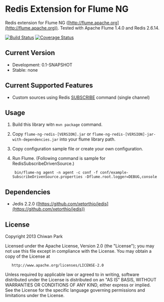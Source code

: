 # Redis Extension for Flume NG

Redis extension for Flume NG ([http://flume.apache.org](http://flume.apache.org)). Tested with Apache Flume 1.4.0 and Redis 2.6.14.

[![Build Status](https://travis-ci.org/chiwanpark/flume-ng-redis.png?branch=master)](https://travis-ci.org/chiwanpark/flume-ng-redis) [![Coverage Status](https://coveralls.io/repos/chiwanpark/flume-ng-redis/badge.png)](https://coveralls.io/r/chiwanpark/flume-ng-redis)

## Current Version

* Development: 0.1-SNAPSHOT
* Stable: none

## Current Supported Features

* Custom sources using Redis [SUBSCRIBE](http://redis.io/commands/subscribe) command (single channel)

## Usage

1. Build this library witn ```mvn package``` command.
1. Copy ```flume-ng-redis-[VERSION].jar``` or ```flume-ng-redis-[VERSION]-jar-with-dependencies.jar``` into your flume library path.
1. Copy configuration sample file or create your own configuration.
1. Run Flume. (Following command is sample for RedisSubscribeDrivenSource.)

		bin/flume-ng agent -n agent -c conf -f conf/example-SubscribeDrivenSource.properties -Dflume.root.logger=DEBUG,console

## Dependencies

* Jedis 2.2.0 ([https://github.com/xetorthio/jedis](https://github.com/xetorthio/jedis))

## License

Copyright 2013 Chiwan Park

   Licensed under the Apache License, Version 2.0 (the "License");
   you may not use this file except in compliance with the License.
   You may obtain a copy of the License at

       http://www.apache.org/licenses/LICENSE-2.0

   Unless required by applicable law or agreed to in writing, software
   distributed under the License is distributed on an "AS IS" BASIS,
   WITHOUT WARRANTIES OR CONDITIONS OF ANY KIND, either express or implied.
   See the License for the specific language governing permissions and
   limitations under the License.
